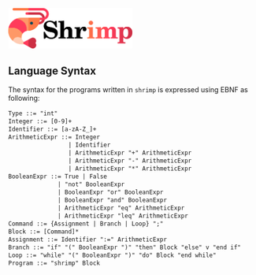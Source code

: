 <img src="logo.svg" width=50%>


## Language Syntax

The syntax for the programs written in `shrimp` is expressed using EBNF as following:
```ebnf
Type ::= "int"
Integer ::= [0-9]+
Identifier ::= [a-zA-Z_]+
ArithmeticExpr ::= Integer
                 | Identifier
                 | ArithmeticExpr "+" ArithmeticExpr
                 | ArithmeticExpr "-" ArithmeticExpr
                 | ArithmeticExpr "*" ArithmeticExpr
BooleanExpr ::= True | False
              | "not" BooleanExpr
              | BooleanExpr "or" BooleanExpr
              | BooleanExpr "and" BooleanExpr
              | ArithmeticExpr "eq" ArithmeticExpr
              | ArithmeticExpr "leq" ArithmeticExpr
Command ::= {Assignment | Branch | Loop} ";"
Block ::= [Command]*
Assignment ::= Identifier ":=" ArithmeticExpr
Branch ::= "if" "(" BooleanExpr ")" "then" Block "else" v "end if"
Loop ::= "while" "(" BooleanExpr ")" "do" Block "end while"
Program ::= "shrimp" Block
```
